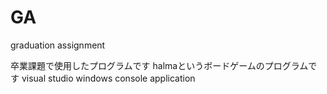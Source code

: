 # GA
graduation assignment

卒業課題で使用したプログラムです
halmaというボードゲームのプログラムです
visual studio windows console application

